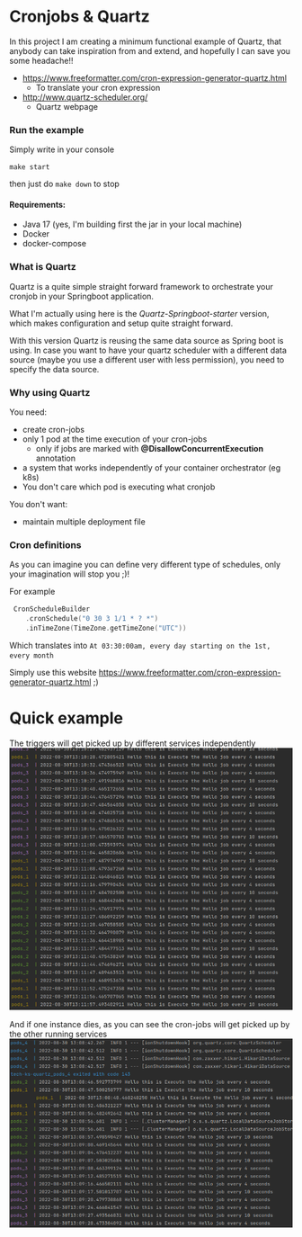 # Cronjobs & Quartz

In this project I am creating a minimum functional example of Quartz, that anybody can take inspiration from and extend,
and hopefully I can save you some headache!!

* https://www.freeformatter.com/cron-expression-generator-quartz.html
    * To translate your cron expression
* http://www.quartz-scheduler.org/
    * Quartz webpage

### Run the example

Simply write in your console

``` 
make start
```

then just do `make down` to stop

#### Requirements:

* Java 17 (yes, I'm building first the jar in your local machine)
* Docker
* docker-compose

### What is Quartz

Quartz is a quite simple straight forward framework to orchestrate your cronjob in your Springboot application.

What I'm actually using here is the _Quartz-Springboot-starter_ version, which makes configuration and setup quite
straight forward.

With this version Quartz is reusing the same data source as Spring boot is using. In case you want to have your quartz
scheduler with a different data source (maybe you use a different user with less permission), you need to specify the
data source.

### Why using Quartz

You need:

* create cron-jobs
* only 1 pod at the time execution of your cron-jobs
    * only if jobs are marked with **@DisallowConcurrentExecution** annotation
* a system that works independently of your container orchestrator (eg k8s)
* You don't care which pod is executing what cronjob

You don't want:

* maintain multiple deployment file

### Cron definitions

As you can imagine you can define very different type of schedules, only your imagination will stop you ;)!

For example

```kotlin
 CronScheduleBuilder
    .cronSchedule("0 30 3 1/1 * ? *")
    .inTimeZone(TimeZone.getTimeZone("UTC"))
```

Which translates into `At 03:30:00am, every day starting on the 1st, every month`

Simply use this website https://www.freeformatter.com/cron-expression-generator-quartz.html ;)

# Quick example

The triggers will get picked up by different services independently
![img_1.png](img_1.png)

And if one instance dies, as you can see the cron-jobs will get picked up by the other running services
![img.png](img.png)